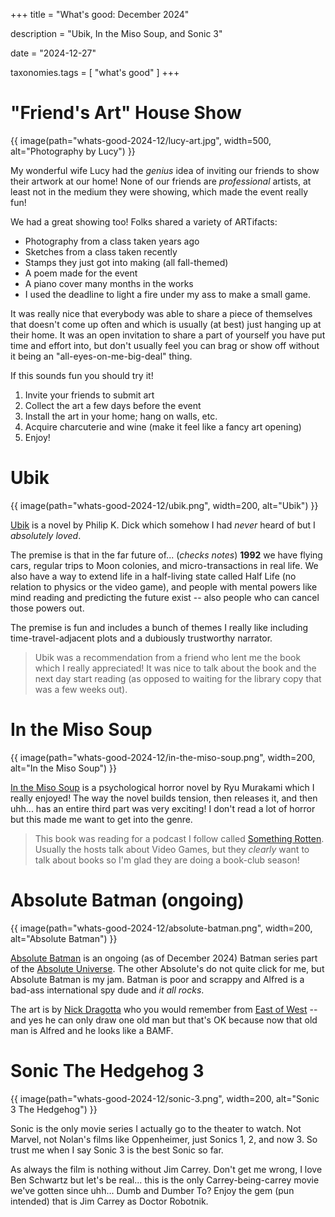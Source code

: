 +++
title = "What's good: December 2024"

description = "Ubik, In the Miso Soup, and Sonic 3"

date = "2024-12-27"

taxonomies.tags = [
    "what's good"
]
+++

# "Friend's Art" House Show

{{ image(path="whats-good-2024-12/lucy-art.jpg", width=500, alt="Photography by Lucy") }}

My wonderful wife Lucy had the _genius_ idea of inviting our friends to show their artwork at our home!
None of our friends are _professional_ artists, at least not in the medium they were showing, which made the event really fun!

We had a great showing too!
Folks shared a variety of ARTifacts:

* Photography from a class taken years ago
* Sketches from a class taken recently
* Stamps they just got into making (all fall-themed)
* A poem made for the event
* A piano cover many months in the works
* I used the deadline to light a fire under my ass to make a small game.

It was really nice that everybody was able to share a piece of themselves that doesn't come up often and which is usually (at best) just hanging up at their home.
It was an open invitation to share a part of yourself you have put time and effort into, but don't usually feel  you can brag or show off without it being an "all-eyes-on-me-big-deal" thing.

If this sounds fun you should try it!

1. Invite your friends to submit art
2. Collect the art a few days before the event
3. Install the art in your home; hang on walls, etc.
4. Acquire charcuterie and wine (make it feel like a fancy art opening)
5. Enjoy!

# Ubik

{{ image(path="whats-good-2024-12/ubik.png", width=200, alt="Ubik") }}

[Ubik](https://en.wikipedia.org/wiki/Ubik) is a novel by Philip K. Dick which somehow I had _never_ heard of but I _absolutely loved_.

The premise is that in the far future of... (*checks notes*) **1992** we have flying cars, regular trips to Moon colonies, and micro-transactions in real life.
We also have a way to extend life in a half-living state called Half Life (no relation to physics or the video game), and people with mental powers like mind reading and predicting the future exist -- also people who can cancel those powers out.

The premise is fun and includes a bunch of themes I really like including time-travel-adjacent plots and a dubiously trustworthy narrator.

> Ubik was a recommendation from a friend who lent me the book which I really appreciated! It was nice to talk about the book and the next day start reading (as opposed to waiting for the library copy that was a few weeks out).

# In the Miso Soup

{{ image(path="whats-good-2024-12/in-the-miso-soup.png", width=200, alt="In the Miso Soup") }}

[In the Miso Soup](https://en.wikipedia.org/wiki/In_the_Miso_Soup) is a psychological horror novel by Ryu Murakami which I really enjoyed!
The way the novel builds tension, then releases it, and then uhh... has an entire third part was very exciting!
I don't read a lot of horror but this made me want to get into the genre.

> This book was reading for a podcast I follow called [Something Rotten](https://nebula.tv/somethingrotten).
  Usually the hosts talk about Video Games, but they _clearly_ want to talk about books so I'm glad they are doing a book-club season!

# Absolute Batman (ongoing)

{{ image(path="whats-good-2024-12/absolute-batman.png", width=200, alt="Absolute Batman") }}

[Absolute Batman](https://leagueofcomicgeeks.com/comic/2463692/absolute-batman-1) is an ongoing (as of December 2024) Batman series part of the [Absolute Universe](https://en.wikipedia.org/wiki/Absolute_Universe).
The other Absolute's do not quite click for me, but Absolute Batman is my jam.
Batman is poor and scrappy and Alfred is a bad-ass international spy dude and _it all rocks_.

The art is by [Nick Dragotta](https://leagueofcomicgeeks.com/people/876/nick-dragotta) who you would remember from [East of West](https://leagueofcomicgeeks.com/comic/8063885/east-of-west-1) -- and yes he can only draw one old man but that's OK because now that old man is Alfred and he looks like a BAMF.

# Sonic The Hedgehog 3

{{ image(path="whats-good-2024-12/sonic-3.png", width=200, alt="Sonic 3 The Hedgehog") }}

Sonic is the only movie series I actually go to the theater to watch.
Not Marvel, not Nolan's films like Oppenheimer, just Sonics 1, 2, and now 3.
So trust me when I say Sonic 3 is the best Sonic so far.

As always the film is nothing without Jim Carrey.
Don't get me wrong, I love Ben Schwartz but let's be real... this is the only Carrey-being-carrey movie we've gotten since uhh... Dumb and Dumber To?
Enjoy the gem (pun intended) that is Jim Carrey as Doctor Robotnik.
